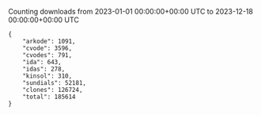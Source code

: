 
Counting downloads from 2023-01-01 00:00:00+00:00 UTC to 2023-12-18 00:00:00+00:00 UTC

```
{
    "arkode": 1091,
    "cvode": 3596,
    "cvodes": 791,
    "ida": 643,
    "idas": 278,
    "kinsol": 310,
    "sundials": 52181,
    "clones": 126724,
    "total": 185614
}
```
